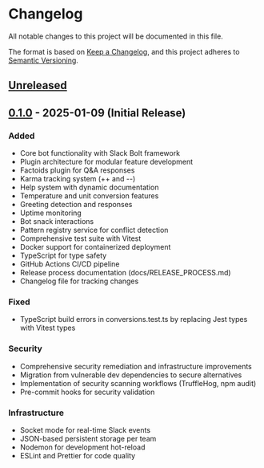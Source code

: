 # Changelog

All notable changes to this project will be documented in this file.

The format is based on [Keep a Changelog](https://keepachangelog.com/),
and this project adheres to [Semantic Versioning](https://semver.org/).

## [Unreleased]

## [0.1.0] - 2025-01-09 (Initial Release)

### Added

- Core bot functionality with Slack Bolt framework
- Plugin architecture for modular feature development
- Factoids plugin for Q&A responses
- Karma tracking system (++ and --)
- Help system with dynamic documentation
- Temperature and unit conversion features
- Greeting detection and responses
- Uptime monitoring
- Bot snack interactions
- Pattern registry service for conflict detection
- Comprehensive test suite with Vitest
- Docker support for containerized deployment
- TypeScript for type safety
- GitHub Actions CI/CD pipeline
- Release process documentation (docs/RELEASE_PROCESS.md)
- Changelog file for tracking changes

### Fixed

- TypeScript build errors in conversions.test.ts by replacing Jest types with Vitest types

### Security

- Comprehensive security remediation and infrastructure improvements
- Migration from vulnerable dev dependencies to secure alternatives
- Implementation of security scanning workflows (TruffleHog, npm audit)
- Pre-commit hooks for security validation

### Infrastructure

- Socket mode for real-time Slack events
- JSON-based persistent storage per team
- Nodemon for development hot-reload
- ESLint and Prettier for code quality

[Unreleased]: https://github.com/Lullabot/lullabot-slackbot/compare/v0.1.0...HEAD
[0.1.0]: https://github.com/Lullabot/lullabot-slackbot/releases/tag/v0.1.0
